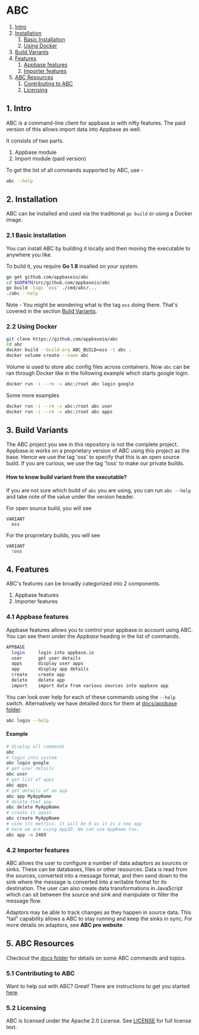 
# ABC

1. [Intro](#intro)
2. [Installation](#installation)
	1. [Basic Installation](#basic-installation)
	2. [Using Docker](#using-docker)
3. [Build Variants](#build-variants)
4. [Features](#features)
	1. [Appbase features](#appbase-features)
	2. [Importer features](#importer-features)
5. [ABC Resources](#abc-resources)
	1. [Contributing to ABC](#contributing-to-abc)
	2. [Licensing](#licensing)

<a name="intro"></a>
## 1. Intro

ABC is a command-line client for appbase.io with nifty features. The paid version of this allows import data into Appbase as well. 

It consists of two parts. 

1. Appbase module
2. Import module (paid version)

To get the list of all commands supported by ABC, use -

```sh
abc --help
```

<a name="installation"></a>
## 2. Installation

ABC can be installed and used via the traditional `go build` or using a Docker image.

<a name="basic-installation"></a>
### 2.1 Basic installation

You can install ABC by building it locally and then moving the executable to anywhere you like. 

To build it, you require **Go 1.8** insalled on your system. 

```sh
go get github.com/appbaseio/abc
cd $GOPATH/src/github.com/appbaseio/abc
go build -tags 'oss' ./cmd/abc/...
./abc --help
```

Note - You might be wondering what is the tag `oss` doing there. That's covered in the section [Build Variants](#build-variants).

<a name="using-docker"></a>
### 2.2 Using Docker

```sh
git clone https://github.com/appbaseio/abc
cd abc
docker build --build-arg ABC_BUILD=oss -t abc .
docker volume create --name abc
```

Volume is used to store abc config files across containers.
Now `abc` can be ran through Docker like in the following example which starts google login.  

```sh
docker run -i --rm -v abc:/root abc login google
```

Some more examples

```sh
docker run -i --rm -v abc:/root abc user
docker run -i --rm -v abc:/root abc apps
```

<a name="build-variants"></a>
## 3. Build Variants

The ABC project you see in this repository is not the complete project. Appbase.io works on a proprietary version of ABC using this project as the base.
Hence we use the tag 'oss' to specify that this is an open source build. 
If you are curious, we use the tag '!oss' to make our private builds. 


#### How to know build variant from the executable? 

If you are not sure which build of `abc` you are using, you can run `abc --help` and take note of the value under the version header. 

For open source build, you will see

```
VARIANT
  oss
```

For the proprietary builds, you will see 

```
VARIANT
  !oss
```

<a name="features"></a>
## 4. Features

ABC's features can be broadly categorized into 2 components. 

1. Appbase features
2. Importer features

<a name="appbase-features"></a>
### 4.1 Appbase features

Appbase features allows you to control your appbase.io account using ABC. You can see them under the *Appbase* heading in the list of commands.

```sh
APPBASE
  login     login into appbase.io
  user      get user details
  apps      display user apps
  app       display app details
  create    create app
  delete    delete app
  import    import data from various sources into appbase app
```

You can look over help for each of these commands using the `--help` switch. 
Alternatively we have detailed docs for them at [docs/appbase folder](docs/appbase).


```sh
abc login --help
```

#### Example

```sh
# display all commands
abc
# login into system
abc login google
# get user details
abc user
# get list of apps
abc apps
# get details of an app
abc app MyAppName
# delete that app
abc delete MyAppName
# create it again
abc create MyAppName
# view its metrics. It will be 0 as it is a new app
# here we are using AppID. We can use AppName too.
abc app -m 2489
```

<a name="importer-features"></a>
### 4.2 Importer features

ABC allows the user to configure a number of data adaptors as sources or sinks. These can be databases, files or other resources. Data is read from the sources, converted into a message format, and then send down to the sink where the message is converted into a writable format for its destination. The user can also create data transformations in JavaScript which can sit between the source and sink and manipulate or filter the message flow.

Adaptors may be able to track changes as they happen in source data. This "tail" capability allows a ABC to stay running and keep the sinks in sync.
For more details on adaptors, see **ABC pro website**.

<a name="abc-resources"></a>
## 5. ABC Resources

Checkout the [docs folder](docs/) for details on some ABC commands and topics.

<a name="contributing-to-abc"></a>
### 5.1 Contributing to ABC

Want to help out with ABC? Great! There are instructions to get you started [here](CONTRIBUTING.md).

<a name="licensing"></a>
### 5.2 Licensing

ABC is licensed under the Apache 2.0 License. See [LICENSE](LICENSE) for full license text.

